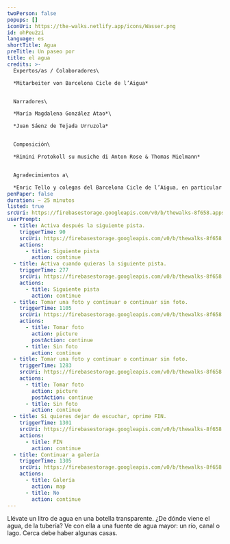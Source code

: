 ```yaml
---
twoPerson: false
popups: []
iconUri: https://the-walks.netlify.app/icons/Wasser.png
id: ohPeu2zi
language: es
shortTitle: Agua
preTitle: Un paseo por
title: el agua
credits: >-
  Expertos/as / Colaboradores\

  *Mitarbeiter von Barcelona Cicle de l’Aigua*


  Narradores\

  *María Magdalena González Atao*\

  *Juan Sáenz de Tejada Urruzola*


  Composición\

  *Rimini Protokoll su musiche di Anton Rose & Thomas Mielmann*


  Agradecimientos a\

  *Enric Tello y colegas del Barcelona Cicle de l’Aigua, en particular a Ignasi Batalle Barber y Gustavo Ramon Wilhelmi*
penPaper: false
duration: ~ 25 minutos
listed: true
srcUri: https://firebasestorage.googleapis.com/v0/b/thewalks-8f658.appspot.com/o/mp3%2Fapi-v1%2Fes_ohPeu2zi%2Fwalk_6_ES.mp3?alt=media&token=e4f41765-58c0-4688-926a-87ebea17801c
userPrompt:
  - title: Activa después la siguiente pista.
    triggerTime: 90
    srcUri: https://firebasestorage.googleapis.com/v0/b/thewalks-8f658.appspot.com/o/mp3%2Fapi-v1%2Fes_ohPeu2zi%2Fwalk_6_ES_LOOP1.mp3?alt=media&token=03cf37c6-c9fa-49b0-aa42-d0d4056563c9
    actions:
      - title: Siguiente pista
        action: continue
  - title: Activa cuando quieras la siguiente pista.
    triggerTime: 277
    srcUri: https://firebasestorage.googleapis.com/v0/b/thewalks-8f658.appspot.com/o/mp3%2Fapi-v1%2Fes_ohPeu2zi%2Fwalk_6_ES_LOOP2.mp3?alt=media&token=80f3940d-dac8-41fc-a0e3-7594841ac2e2
    actions:
      - title: Siguiente pista
        action: continue
  - title: Tomar una foto y continuar o continuar sin foto.
    triggerTime: 1105
    srcUri: https://firebasestorage.googleapis.com/v0/b/thewalks-8f658.appspot.com/o/mp3%2Fapi-v1%2Fes_ohPeu2zi%2Fwalk_6_ES_LOOP3.mp3?alt=media&token=b7406312-4bc0-471c-8301-b05619ac4297
    actions:
      - title: Tomar foto
        action: picture
        postAction: continue
      - title: Sin foto
        action: continue
  - title: Tomar una foto y continuar o continuar sin foto.
    triggerTime: 1283
    srcUri: https://firebasestorage.googleapis.com/v0/b/thewalks-8f658.appspot.com/o/mp3%2Fapi-v1%2Fes_ohPeu2zi%2Fwalk_6_ES_LOOP4.mp3?alt=media&token=b2e4d7c6-fbec-4023-a229-613205a1e459
    actions:
      - title: Tomar foto
        action: picture
        postAction: continue
      - title: Sin foto
        action: continue
  - title: Si quieres dejar de escuchar, oprime FIN.
    triggerTime: 1301
    srcUri: https://firebasestorage.googleapis.com/v0/b/thewalks-8f658.appspot.com/o/mp3%2Fapi-v1%2Fes_ohPeu2zi%2Fwalk_6_ES_LOOP5.mp3?alt=media&token=40b152f9-f849-42c2-b7d6-7f499e5f30a3
    actions:
      - title: FIN
        action: continue
  - title: Continuar a galería
    triggerTime: 1305
    srcUri: https://firebasestorage.googleapis.com/v0/b/thewalks-8f658.appspot.com/o/static%2Fmedias%2Fmulti_Zeubeel8_loop.mp3?alt=media&token=88349085-3303-48b9-bdc6-fd7b09519a26
    actions:
      - title: Galería
        action: map
      - title: No
        action: continue
---
```

Llévate un litro de agua en una botella transparente. ¿De dónde viene el agua, de la tubería? Ve con ella a una fuente de agua mayor: un río, canal o lago. Cerca debe haber algunas casas.
